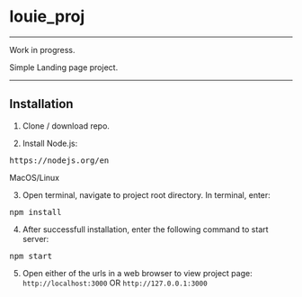 # louie_proj

---

Work in progress.

Simple Landing page project.

---

Installation
---

1. Clone / download repo.

2. Install Node.js:
<pre>https://nodejs.org/en</pre>

MacOS/Linux

3. Open terminal, navigate to project root directory. In terminal, enter:
<pre>npm install</pre>

4. After successfull installation, enter the following command to start server:
<pre>npm start</pre>

5. Open either of the urls in a web browser to view project page:
`http://localhost:3000` OR `http://127.0.0.1:3000`
